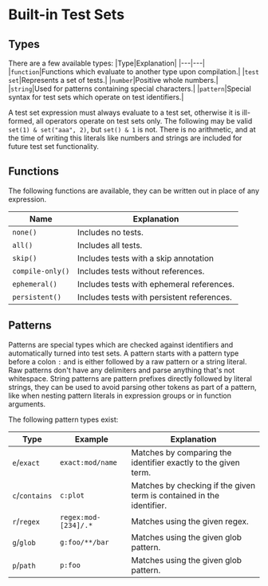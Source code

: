 # Built-in Test Sets
## Types
There are a few available types:
|Type|Explanation|
|---|---|
|`function`|Functions which evaluate to another type upon compilation.|
|`test set`|Represents a set of tests.|
|`number`|Positive whole numbers.|
|`string`|Used for patterns containing special characters.|
|`pattern`|Special syntax for test sets which operate on test identifiers.|

A test set expression must always evaluate to a test set, otherwise it is ill-formed, all operators operate on test sets only.
The following may be valid `set(1) & set("aaa", 2)`, but `set() & 1` is not.
There is no arithmetic, and at the time of writing this literals like numbers and strings are included for future test set functionality.

## Functions
The following functions are available, they can be written out in place of any expression.

|Name|Explanation|
|---|---|
|`none()`|Includes no tests.|
|`all()`|Includes all tests.|
|`skip()`|Includes tests with a skip annotation|
|`compile-only()`|Includes tests without references.|
|`ephemeral()`|Includes tests with ephemeral references.|
|`persistent()`|Includes tests with persistent references.|

## Patterns
Patterns are special types which are checked against identifiers and automatically turned into test sets.
A pattern starts with a pattern type before a colon `:` and is either followed by a raw pattern or a string literal.
Raw patterns don't have any delimiters and parse anything that's not whitespace.
String patterns are pattern prefixes directly followed by literal strings, they can be used to avoid parsing other tokens as part of a pattern, like when nesting pattern literals in expression groups or in function arguments.

The following pattern types exist:

|Type|Example|Explanation|
|---|---|---|
|`e`/`exact`|`exact:mod/name`|Matches by comparing the identifier exactly to the given term.|
|`c`/`contains`|`c:plot`|Matches by checking if the given term is contained in the identifier.|
|`r`/`regex`|`regex:mod-[234]/.*`|Matches using the given regex.|
|`g`/`glob`|`g:foo/**/bar`|Matches using the given glob pattern.|
|`p`/`path`|`p:foo`|Matches using the given glob pattern.|

